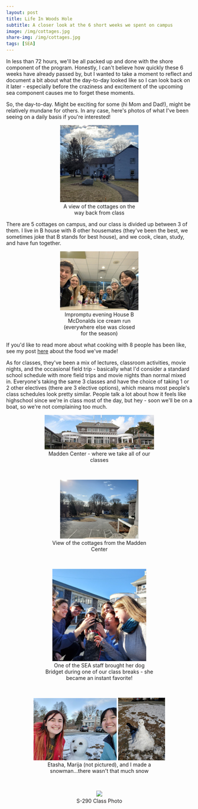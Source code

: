 ```yaml
---
layout: post
title: Life In Woods Hole
subtitle: A closer look at the 6 short weeks we spent on campus
image: /img/cottages.jpg
share-img: /img/cottages.jpg
tags: [SEA]
---
```

In less than 72 hours, we'll be all packed up and done with the shore component of the program. Honestly, I can't believe how quickly these 6 weeks have already passed by, but I wanted to take a moment to reflect and document a bit about what the day-to-day looked like so I can look back on it later - especially before the craziness and excitement of the upcoming sea component causes me to forget these moments.

So, the day-to-day. Might be exciting for some (hi Mom and Dad!), might be relatively mundane for others. In any case, here's photos of what I've been seeing on a daily basis if you're interested!

<center>
  <figure>
    <img src="/img/cottages.jpg" style="width:50%">
    <figcaption style="width:50%">A view of the cottages on the way back from class</figcaption>
  </figure>
</center>

There are 5 cottages on campus, and our class is divided up between 3 of them. I live in B house with 8 other housemates (they've been the best, we sometimes joke that B stands for best house), and we cook, clean, study, and have fun together.

<center>
  <figure>
    <img src="/img/mcdonalds.jpg" style="width:50%">
    <figcaption style="width:50%">Impromptu evening House B McDonalds ice cream run (everywhere else was closed for the season)</figcaption>
  </figure>
</center>

If you'd like to read more about what cooking with 8 people has been like, see my post
[here](/food)
about the food we've made!

As for classes, they've been a mix of lectures, classroom activities, movie nights, and the occasional field trip - basically what I'd consider a standard school schedule with more field trips and movie nights than normal mixed in. Everyone's taking the same 3 classes and have the choice of taking 1 or 2 other electives (there are 3 elective options), which means most people's class schedules look pretty similar. People talk a lot about how it feels like highschool since we're in class most of the day, but hey - soon we'll be on a boat, so we're not complaining too much.

<center>
  <figure>
    <img src="/img/madden_center.jpg" style="width:70%">
    <figcaption style="width:70%">Madden Center - where we take all of our classes</figcaption>
  </figure>
</center>

<br>

<center>
  <figure>
    <img src="/img/view_from_madden.jpg" style="width:50%">
    <figcaption style="width:70%">View of the cottages from the Madden Center</figcaption>
  </figure>
</center>

<br>

<center>
  <figure>
    <img src="/img/dog.jpg" style="width:60%">
    <figcaption style="width:70%">One of the SEA staff brought her dog Bridget during one of our class breaks - she became an instant favorite!</figcaption>
  </figure>
</center>

<br>

<center>
  <figure>
    <img src="/img/snowman2.jpg" style="width:53%">
    <img src="/img/snowman.jpg" style="width:30%">
    <figcaption style="width:70%">Etasha, Marija (not pictured), and I made a snowman...there wasn't that much snow</figcaption>
  </figure>
</center>

<br>

<center>
  <figure>
    <img src="/img/s290.jpg" style="width:90%">
    <figcaption style="width:70%">S-290 Class Photo</figcaption>
  </figure>
</center>
